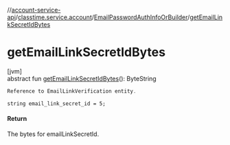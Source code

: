 //[account-service-api](../../../index.md)/[classtime.service.account](../index.md)/[EmailPasswordAuthInfoOrBuilder](index.md)/[getEmailLinkSecretIdBytes](get-email-link-secret-id-bytes.md)

# getEmailLinkSecretIdBytes

[jvm]\
abstract fun [getEmailLinkSecretIdBytes](get-email-link-secret-id-bytes.md)(): ByteString

```kotlin
Reference to EmailLinkVerification entity.

```
`string email_link_secret_id = 5;`

#### Return

The bytes for emailLinkSecretId.
